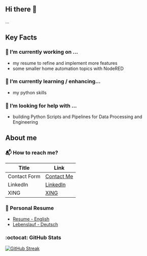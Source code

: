 ## Hi there :wave:

...


## Key Facts

### :telescope:	I’m currently working on ...
- my resume to refine and implement more features 
- some smaller home automation topics with NodeRED

### :seedling: I’m currently learning / enhancing...
- my python skills 

### :thinking: I’m looking for help with ...
- building Python Scripts and Pipelines for Data Processing and Engineering


## About me 

### :mailbox_with_mail: How to reach me?

| Title   | Link   |
|-----------------------------------|-----------------------------------|
| Contact Form  | [Contact Me](https://jakobgabriel.github.io/resume-curriculum-vitae-jakob-gabriel/contact-me/)  |
| LinkedIn  | [LinkedIn](https://www.linkedin.com/in/jakob-gabriel/)  |
| XING  | [XING](https://www.xing.com/profile/Jakob_Gabriel4)  |

### :page_facing_up: Personal Resume
- [Resume - English](https://jakobgabriel.github.io/resume-curriculum-vitae-jakob-gabriel/resume-english)
- [Lebenslauf - Deutsch](https://jakobgabriel.github.io/resume-curriculum-vitae-jakob-gabriel/lebenslauf-deutsch)

### :octocat: GitHub Stats
[![GitHub Streak](http://github-readme-streak-stats.herokuapp.com?user=jakobgabriel&theme=material&border_radius=4&date_format=j%20M%5B%20Y%5D&mode=weekly)](https://git.io/streak-stats)



<!--
**jakobgabriel/jakobgabriel** is a ✨ _special_ ✨ repository because its `README.md` (this file) appears on your GitHub profile.

Here are some ideas to get you started:

- 🔭 I’m currently working on ...
- 🌱 I’m currently learning ...
- 👯 I’m looking to collaborate on ...
- 🤔 I’m looking for help with ...
- 💬 Ask me about ...
- 📫 How to reach me: ...
- 😄 Pronouns: ...
- ⚡ Fun fact: ...
-->
